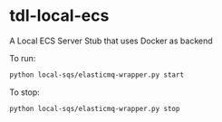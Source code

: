 # tdl-local-ecs

A Local ECS Server Stub that uses Docker as backend


To run:
```bash
python local-sqs/elasticmq-wrapper.py start
```

To stop:
```bash
python local-sqs/elasticmq-wrapper.py stop
```